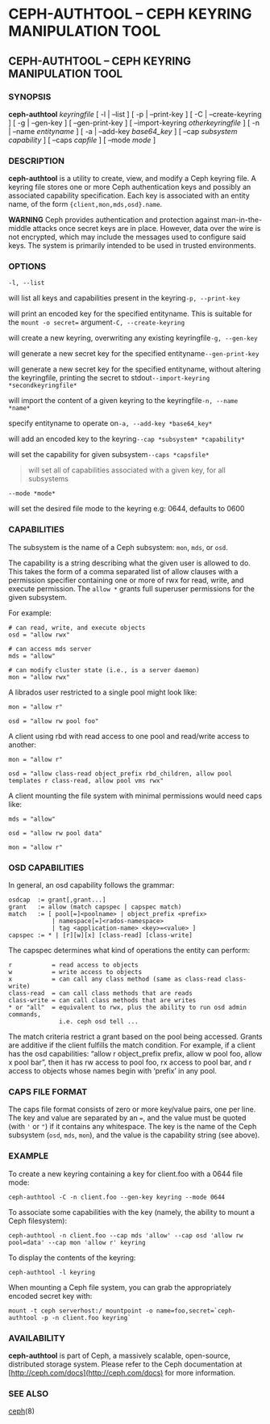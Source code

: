 # CEPH-AUTHTOOL – CEPH KEYRING MANIPULATION TOOL

## CEPH-AUTHTOOL – CEPH KEYRING MANIPULATION TOOL

### SYNOPSIS

**ceph-authtool** _keyringfile_ \[ -l \| –list \] \[ -p \| –print-key \] \[ -C \| –create-keyring \] \[ -g \| –gen-key \] \[ –gen-print-key \] \[ –import-keyring _otherkeyringfile_ \] \[ -n \| –name _entityname_ \] \[ -a \| –add-key _base64\_key_ \] \[ –cap _subsystem_ _capability_ \] \[ –caps _capfile_ \] \[ –mode _mode_ \]

### DESCRIPTION

**ceph-authtool** is a utility to create, view, and modify a Ceph keyring file. A keyring file stores one or more Ceph authentication keys and possibly an associated capability specification. Each key is associated with an entity name, of the form `{client,mon,mds,osd}.name`.

**WARNING** Ceph provides authentication and protection against man-in-the-middle attacks once secret keys are in place. However, data over the wire is not encrypted, which may include the messages used to configure said keys. The system is primarily intended to be used in trusted environments.

### OPTIONS

`-l, --list`

will list all keys and capabilities present in the keyring`-p, --print-key`

will print an encoded key for the specified entityname. This is suitable for the `mount -o secret=` argument`-C, --create-keyring`

will create a new keyring, overwriting any existing keyringfile`-g, --gen-key`

will generate a new secret key for the specified entityname`--gen-print-key`

will generate a new secret key for the specified entityname, without altering the keyringfile, printing the secret to stdout`--import-keyring *secondkeyringfile*`

will import the content of a given keyring to the keyringfile`-n, --name *name*`

specify entityname to operate on`-a, --add-key *base64_key*`

will add an encoded key to the keyring`--cap *subsystem* *capability*`

will set the capability for given subsystem`--caps *capsfile*`

> will set all of capabilities associated with a given key, for all subsystems

`--mode *mode*`

will set the desired file mode to the keyring e.g: 0644, defaults to 0600

### CAPABILITIES

The subsystem is the name of a Ceph subsystem: `mon`, `mds`, or `osd`.

The capability is a string describing what the given user is allowed to do. This takes the form of a comma separated list of allow clauses with a permission specifier containing one or more of rwx for read, write, and execute permission. The `allow *` grants full superuser permissions for the given subsystem.

For example:

```text
# can read, write, and execute objects
osd = "allow rwx"

# can access mds server
mds = "allow"

# can modify cluster state (i.e., is a server daemon)
mon = "allow rwx"
```

A librados user restricted to a single pool might look like:

```text
mon = "allow r"

osd = "allow rw pool foo"
```

A client using rbd with read access to one pool and read/write access to another:

```text
mon = "allow r"

osd = "allow class-read object_prefix rbd_children, allow pool templates r class-read, allow pool vms rwx"
```

A client mounting the file system with minimal permissions would need caps like:

```text
mds = "allow"

osd = "allow rw pool data"

mon = "allow r"
```

### OSD CAPABILITIES

In general, an osd capability follows the grammar:

```text
osdcap  := grant[,grant...]
grant   := allow (match capspec | capspec match)
match   := [ pool[=]<poolname> | object_prefix <prefix>
            | namespace[=]<rados-namespace>
            | tag <application-name> <key>=<value> ]
capspec := * | [r][w][x] [class-read] [class-write]
```

The capspec determines what kind of operations the entity can perform:

```text
r           = read access to objects
w           = write access to objects
x           = can call any class method (same as class-read class-write)
class-read  = can call class methods that are reads
class-write = can call class methods that are writes
* or "all"  = equivalent to rwx, plus the ability to run osd admin commands,
              i.e. ceph osd tell ...
```

The match criteria restrict a grant based on the pool being accessed. Grants are additive if the client fulfills the match condition. For example, if a client has the osd capabilities: “allow r object\_prefix prefix, allow w pool foo, allow x pool bar”, then it has rw access to pool foo, rx access to pool bar, and r access to objects whose names begin with ‘prefix’ in any pool.

### CAPS FILE FORMAT

The caps file format consists of zero or more key/value pairs, one per line. The key and value are separated by an `=`, and the value must be quoted \(with `'` or `"`\) if it contains any whitespace. The key is the name of the Ceph subsystem \(`osd`, `mds`, `mon`\), and the value is the capability string \(see above\).

### EXAMPLE

To create a new keyring containing a key for client.foo with a 0644 file mode:

```text
ceph-authtool -C -n client.foo --gen-key keyring --mode 0644
```

To associate some capabilities with the key \(namely, the ability to mount a Ceph filesystem\):

```text
ceph-authtool -n client.foo --cap mds 'allow' --cap osd 'allow rw pool=data' --cap mon 'allow r' keyring
```

To display the contents of the keyring:

```text
ceph-authtool -l keyring
```

When mounting a Ceph file system, you can grab the appropriately encoded secret key with:

```text
mount -t ceph serverhost:/ mountpoint -o name=foo,secret=`ceph-authtool -p -n client.foo keyring`
```

### AVAILABILITY

**ceph-authtool** is part of Ceph, a massively scalable, open-source, distributed storage system. Please refer to the Ceph documentation at [http://ceph.com/docs](http://ceph.com/docs) for more information.

### SEE ALSO

[ceph](https://docs.ceph.com/docs/nautilus/man/8/ceph/)\(8\)

